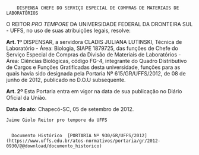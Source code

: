         DISPENSA CHEFE DO SERVIÇO ESPECIAL DE COMPRAS DE MATERIAIS DE LABORATÓRIOS  

O REITOR *PRO TEMPORE* DA UNIVERSIDADE FEDERAL DA DRONTEIRA SUL - UFFS, no uso de suas atribuições legais, resolve:

 **Art. 1º** DISPENSAR, a servidora CLADIS JULIANA LUTINSKI, Técnica de Laboratório - Área: Biologia, SIAPE 1879725, das funções de Chefe do Serviço Especial de Compras da Divisão de Materiais de Laboratórios - Área: Ciências Biológicas, código FG-4, integrante do Quadro Distributivo de Cargos e Funções Gratificadas desta universidade, funções para as quais havia sido designada pela Portaria Nº 615/GR/UFFS/2012, de 08 de junho de 2012, publicado no D.O.U subsequente.

 **Art. 2º** Esta Portaria entra em vigor na data de sua publicação no Diário Oficial da União.

  

   **Data do ato:** Chapecó-SC, 05 de setembro de 2012.   
 

    Jaime Giolo Reitor pro tempore da UFFS   
  

      Documento Histórico  [PORTARIA Nº 930/GR/UFFS/2012](https://www.uffs.edu.br/atos-normativos/portaria/gr/2012-0930/@@download/documento_historico)     
      
